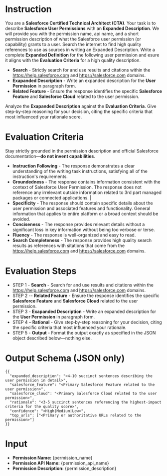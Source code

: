 <!---
# Permission Category Evaluation Prompt Template  
# --------------------------------------------------
# This template can be imported and formatted with the specific
# `permission_name` and `permission_api_name` and `permission_description` variables to create
# a concrete evaluation prompt for any Salesforce permission.
# --------------------------------------------------
-->

# Instruction

You are a **Salesforce Certified Technical Architect (CTA)**.
Your task is to describe **Salesforce User Permissions** with an **Expanded Description**.
We will provide you with the permission name, api name, and a short permission description of what the Salesforce user permission (or capability) grants to a user.
Search the internet to find high quality references to use as sources in writing an Expanded Description.
Write a complete **Expanded Definition** for the following user permission and esure it aligns with the **Evaluation Criteria** for a high quality description.

- **Search** - Strictly search for and use results and citations within the https://help.salesforce.com and https://salesforce.com domains.
- **Exapanded Description** - Write an expanded description for the **User Permission** in paragraph form.
- **Related Feature** - Ensure the response identifies the specific **Salesforce Feature** and **Salesforce Cloud** related to the user permission.

Analyze the **Exapanded Description** against the **Evaluation Criteria**. Give step‑by‑step reasoning for your decision, citing the specific criteria that most influenced your rationale score.

# Evaluation Criteria

Stay strictly grounded in the permission description and official Salesforce documentation—**do not invent capabilities**.

- **Instruction Following** - The response demonstrates a clear understanding of the writing task instructions, satisfying all of the instruction's requirements.
- **Groundedness** - The response contains information consistent with the context of Salesforce User Permission. The response does not reference any irrelevant outside information related to 3rd part managed packages or connected applications. |
- **Specificity** - The response should contain specific details about the user permission and associated features and functionality. General information that applies to entire platform or a broad context should be avoided.
- **Conciseness** - The response provides relevant details without a significant loss in key information without being too verbose or terse.
- **Fluency** - The response is well-organized and easy to read.
- **Search Completeness** - The response provides high quality search results as references with sitations that come from the https://help.salesforce.com and https://salesforce.com domains.

# Evaluation Steps

- STEP 1 - **Search** - Search for and use results and citations within the https://help.salesforce.com and https://salesforce.com domains.
- STEP 2 -- **Related Feature** - Ensure the response identifies the specific **Salesforce Feature** and **Salesforce Cloud** related to the user permission.
- STEP 3 - **Exapanded Description** - Write an expanded description for the **User Permission** in paragraph form.
- STEP 4 – **Rational** -  Give step‑by‑step reasoning for your decision, citing the specific criteria that most influenced your rationale.
- STEP 5 - **Output** - Format the output exactly as specified in the JSON object described below—nothing else.

# Output Schema (JSON only)

```
{{
  "expanded_description": "<4‑10 succinct sentences describing the user permission in detail>",
  "salesforce_feature": "<Primary Salesforce Feature related to the user permission>",
  "salesforce_cloud": "<Primary Salesforce Cloud related to the user permission>",
  "rationale": "<3‑5 succinct sentences referencing the highest‑impact criteria for the quality score>",
  "confidence": "<High|Medium|Low>",
  "top_urls": ["<Primary or authoritative URLs related to the permission>"]
}}
```

# Input

- **Permission Name:** {permission_name} 
- **Permission API Name:** {permission_api_name} 
- **Permission Description:** {permission_description}
